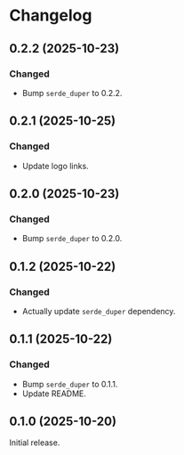 # Changelog

## 0.2.2 (2025-10-23)

### Changed

- Bump `serde_duper` to 0.2.2.

## 0.2.1 (2025-10-25)

### Changed

- Update logo links.

## 0.2.0 (2025-10-23)

### Changed

- Bump `serde_duper` to 0.2.0.

## 0.1.2 (2025-10-22)

### Changed

- Actually update `serde_duper` dependency.

## 0.1.1 (2025-10-22)

### Changed

- Bump `serde_duper` to 0.1.1.
- Update README.

## 0.1.0 (2025-10-20)

Initial release.
